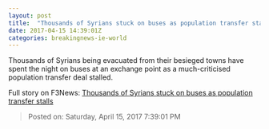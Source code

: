 ```yaml
---
layout: post
title:  "Thousands of Syrians stuck on buses as population transfer stalls"
date: 2017-04-15 14:39:01Z
categories: breakingnews-ie-world
---
```


Thousands of Syrians being evacuated from their besieged towns have spent the night on buses at an exchange point as a much-criticised population transfer deal stalled.


Full story on F3News: [Thousands of Syrians stuck on buses as population transfer stalls](http://www.f3nws.com/n/cTKjZC)

> Posted on: Saturday, April 15, 2017 7:39:01 PM
